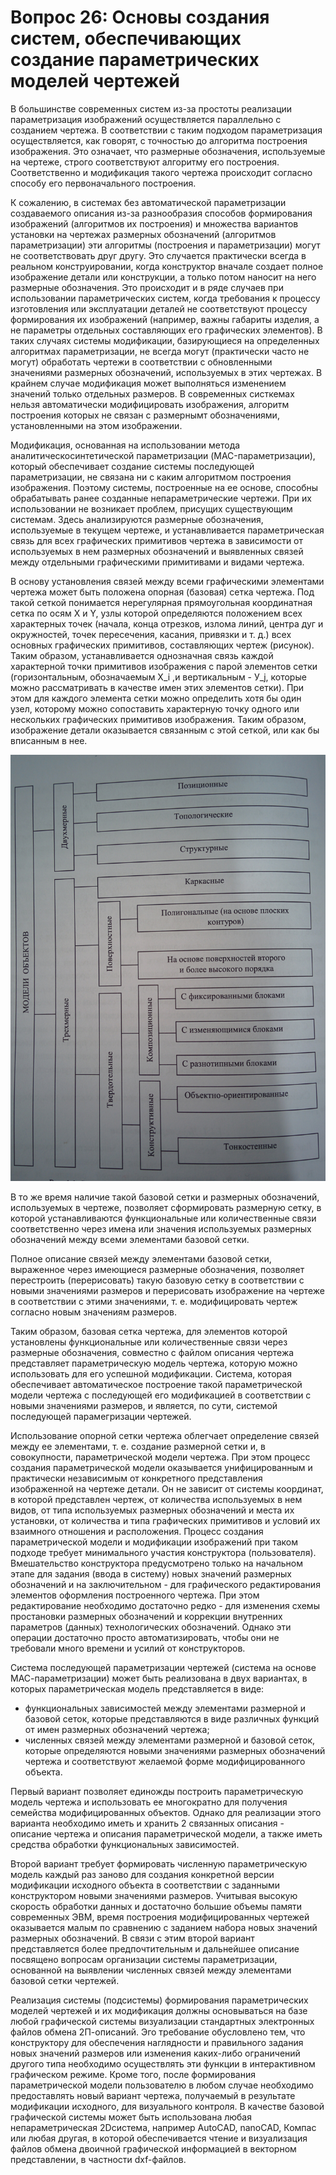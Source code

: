 # Вопрос 26: Основы создания систем, обеспечивающих создание параметрических моделей чертежей

В большинстве современных систем из-за простоты реализации параметризация изображений осуществляется параллельно с
созданием чертежа. В соответствии с таким подходом параметризация осуществляется, как говорят, с точностью до алгоритма
построения изображения. Это означает, что размерные обозначения, используемые на чертеже, строго соответствуют алгоритму
его построения. Соответственно и модификация такого чертежа происходит согласно способу его первоначального построения.

К сожалению, в системах без автоматической параметризации создаваемого описания из-за разнообразия способов формирования
изображений (алгоритмов их построения) и множества вариантов установки на чертежах размерных обозначений (алгоритмов
параметризации) эти алгоритмы (построения и параметризации) могут не соответствовать друг другу. Это случается практически
всегда в реальном конструировании, когда конструктор вначале создает полное изображение детали или конструкции, а только
потом наносит на него размерные обозначения. Это происходит и в ряде случаев при использовании параметрических систем, когда
требования к процессу изготовления или эксплуатации деталей не соответствуют процессу формирования их изображений (например,
важны габариты изделия, а не параметры отдельных составляющих его графических элементов). В таких случаях системы
модификации, базирующиеся на определенных алгоритмах параметризации, не всегда могут (практически часто не могут) обработать
чертежи в соответствии с обновленными значениями размерных обозначений, используемых в этих чертежах. В крайнем случае
модификация может выполняться изменением значений только отдельных размеров. В современных систкемах нельзя автоматически
модифицировать изображения, алгоритм построения которых не связан с размернымт обозначениями, установленными на этом
изображении.

Модификация, основанная на использовании метода аналитическосинтетической параметризации (MAC-параметризации), который
обеспечивает создание системы последующей параметризации, не связана ни с каким алгоритмом построения изображения.
Поэтому системы, построенные на ее основе, способны обрабатывать ранее созданные непараметрические чертежи. При их
использовании не возникает проблем, присущих существующим системам. Здесь анализируются размерные обозначения,
используемые в текущем чертеже, и устанавливается параметрическая связь для всех графических примитивов чертежа в
зависимости от используемых в нем размерных обозначений и выявленных связей между отдельными графическими примитивами
и видами чертежа.

В основу установления связей между всеми графическими элементами чертежа может быть положена опорная (базовая) сетка
чертежа. Под такой сеткой понимается нерегулярная прямоугольная координатная сетка по осям Х и Y, узлы которой
определяются положением всех характерных точек (начала, конца отрезков, излома линий, центра дуг и окружностей, точек
пересечения, касания, привязки и т. д.) всех основных графических примитивов, составляющих чертеж (рисунок). Таким
образом, устанавливается однозначная связь каждой характерной точки примитивов изображения с парой элементов сетки
(горизонтальным, обозначаемым X_i ,и вертикальным - У_j, которые можно рассматривать в качестве имен этих элементов сетки).
При этом для каждого элемента сетки можно определить хотя бы один узел, которому можно сопоставить характерную точку
одного или нескольких графических примитивов изображения. Таким образом, изображение детали оказывается  связанным с
этой сеткой, или как бы вписанным в нее.

![Основная(базовая) сетка чертежа](../resources/imgs/1-2/pic.jpg)

В то же время наличие такой базовой сетки и размерных обозначений, используемых в чертеже, позволяет сформировать
размерную сетку, в которой устанавливаются функциональные или количественные связи соответственно через имена или
значения используемых размерных обозначений между всеми элементами базовой сетки.

Полное описание связей между элементами базовой сетки, выраженное через имеющиеся размерные обозначения, позволяет
перестроить (перерисовать) такую базовую сетку в соответствии с новыми значениями размеров и перерисовать изображение на
чертеже в соответствии с этими значениями, т. е. модифицировать чертеж согласно новым значениям размеров.

Таким образом, базовая сетка чертежа, для элементов которой установлены функциональные или количественные связи через
размерные обозначения, совместно с файлом описания чертежа представляет параметрическую модель чертежа, которую можно
использовать для его успешной модификации. Система, которая обеспечивает автоматическое построение такой параметрической
модели чертежа с последующей его модификацией в соответствии с новыми значениями размеров, и является, по сути, системой
последующей парамегризации чертежей.

Использование опорной сетки чертежа облегчает определение связей между ее элементами, т. е. создание размерной сетки и,
в совокупности, параметрической модели чертежа. При этом процесс создания параметрической модели оказывается унифицированным
и практически независимым от конкретного представления изображенной на чертеже детали. Он не зависит от системы координат,
в которой представлен чертеж, от количества используемых в нем видов, от типа используемых размерных обозначений и места
их установки, от количества и типа графических примитивов и условий их взаимного отношения и расположения. Процесс создания
параметрической модели и модификации изображений при таком подходе требует минимального участия конструктора (пользователя).
Вмешательство конструктора предусмотрено только на начальном этапе для задания (ввода в систему) новых значений размерных
обозначений и на заключительном - для графического редактирования элементов оформления построенного чертежа. При этом
редактирование необходимо достаточно редко - для изменения схемы простановки размерных обозначений и коррекции внутренних
параметров (данных) технологических обозначений. Однако эти операции достаточно просто автоматизировать, чтобы они не
требовали много времени и усилий от конструкторов.

Система последующей параметризации чертежей (система на основе МАС-параметризации) может быть реализована в двух вариантах,
в которых параметрическая модель представляется в виде:
- функциональных зависимостей между элементами размерной и базовой сеток, которые представляются в виде различных функций
от имен размерных обозначений чертежа;
- численных связей между элементами размерной и базовой сеток, которые определяются новыми значениями размерных обозначений
чертежа и соответствуют желаемой форме модифицированного объекта.

Первый вариант позволяет единожды построить параметрическую модель чертежа и использовать ее многократно для получения
семейства модифицированных объектов. Однако для реализации этого варианта необходимо иметь и хранить 2 связанных описания - описание чертежа и описания параметрической модели, а также иметь средства обработки функциональных зависимостей.

Второй вариант требует формировать численную параметрическую модель каждый раз заново для создания конкретной версии
модификации исходного объекта в соответствии с заданными конструктором новыми значениями размеров. Учитывая высокую скорость
обработки данных и достаточно большие объемы памяти современных ЭВМ, время построения модифицированных чертежей оказывается
малым по сравнению с заданием набора новых значений размерных обозначений. В связи с этим второй вариант представляется более
предпочтительным и дальнейшее описание посвящено вопросам организации системы параметризации, основанной на выявлении
численных связей между элементами базовой сетки чертежей.

Реализация системы (подсистемы) формирования параметрических моделей чертежей и их модификация должны основываться на базе
любой графической системы визуализации стандартных электронных файлов обмена 2П-описаний. Эго требование обусловлено тем,
что конструктору для обеспечения наглядности и правильного задания новых значений размеров или изменения каких-либо
ограничений другого типа необходимо осуществлять эти функции в интерактивном графическом режиме. Кроме того, после формирования
параметрической модели пользователю в любом случае необходимо предоставлять новый вариант чертежа, получаемый в результате
модификации исходного, для визуального контроля. В качестве базовой графической системы может быть использована любая
непараметрическая 2Dсистема, например AutoCAD, nanoCAD, Компас или любая другая, в которой обеспечивается чтение и визуализация
файлов обмена двоичной графической информацией в векторном представлении, в частности dxf-файлов.